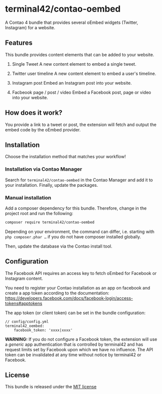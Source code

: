 
# terminal42/contao-oembed

A Contao 4 bundle that provides several oEmbed widgets (Twitter, Instagram) for a website.


## Features

This bundle provides content elements that can be added to your website.

1. Single Tweet
A new content element to embed a single tweet.

2. Twitter user timeline
A new content element to embed a user's timeline.

3. Instagram post
Embed an Instagram post into your website.

4. Facbeook page / post / video
Embed a Facebook post, page or video into your website.


## How does it work?

You provide a link to a tweet or post, the extension will fetch and output the embed code by the oEmbed provider.


## Installation

Choose the installation method that matches your workflow!

### Installation via Contao Manager

Search for `terminal42/contao-oembed` in the Contao Manager and add it to your installation. Finally, update the
packages.

### Manual installation

Add a composer dependency for this bundle. Therefore, change in the project root and run the following:

```bash
composer require terminal42/contao-oembed
```

Depending on your environment, the command can differ, i.e. starting with `php composer.phar …` if you do not have
composer installed globally.

Then, update the database via the Contao install tool.


## Configuration

The Facebook API requires an access key to fetch oEmbed for Facebook or Instagram content.

You need to register your Contao installation as an app on facebook and create a
app token according to the documentation:
https://developers.facebook.com/docs/facebook-login/access-tokens#apptokens

The app token (or client token) can be set in the bundle configuration:
```
// config/config.yml
terminal42_oembed:
    facebook_token: 'xxxx|xxxx'
```

**WARNING:** If you do not configure a Facebook token, the extension will use a _generic_
app authentication that is controlled by terminal42 and has request limits set
by Facebook upon which we have no influence. The API token can be invalidated at any time
without notice by terminal42 or Facebook.


## License

This bundle is released under the [MIT license](LICENSE)
